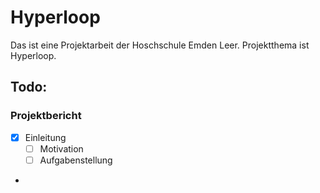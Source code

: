 # Hyperloop
Das ist eine Projektarbeit der Hoschschule Emden Leer. Projektthema ist Hyperloop.

## Todo:
### Projektbericht    
- [x] Einleitung
    - [ ] Motivation
    - [ ] Aufgabenstellung
- 